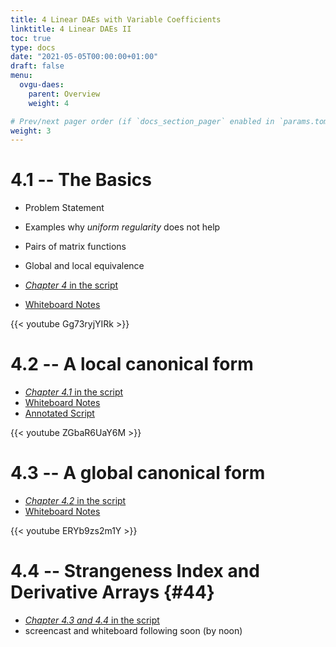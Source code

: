 ```yaml
---
title: 4 Linear DAEs with Variable Coefficients
linktitle: 4 Linear DAEs II
toc: true
type: docs
date: "2021-05-05T00:00:00+01:00"
draft: false
menu:
  ovgu-daes:
    parent: Overview
    weight: 4

# Prev/next pager order (if `docs_section_pager` enabled in `params.toml`)
weight: 3
---
```


# 4.1 -- The Basics 

 * Problem Statement
 * Examples why *uniform regularity* does not help
 * Pairs of matrix functions
 * Global and local equivalence

 * [*Chapter 4* in the script](https://www.janheiland.de/script-daes/IV.html)
 * [Whiteboard Notes](../files/lecture-41.jpg)

{{< youtube Gg73ryjYIRk >}}


# 4.2 -- A local canonical form

 * [*Chapter 4.1* in the script](https://www.janheiland.de/script-daes/IV.html#a-local-canonical-form)
 * [Whiteboard Notes](../files/lecture-42.jpg)
 * [Annotated Script](../files/annotated-script-42.pdf)

{{< youtube ZGbaR6UaY6M  >}}

# 4.3 -- A global canonical form

 * [*Chapter 4.2* in the script](https://www.janheiland.de/script-daes/IV.html#IV-Global-Canonical-Form)
 * [Whiteboard Notes](../files/lecture-43.jpg)

{{< youtube ERYb9zs2m1Y >}}

# 4.4 -- Strangeness Index and Derivative Arrays {#44}

 * [*Chapter 4.3 and 4.4* in the script](https://www.janheiland.de/script-daes/IV.html#the-strangeness-index)
 * screencast and whiteboard following soon (by noon)
